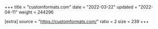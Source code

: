 +++
title = "customformats.com"
date = "2022-03-22"
updated = "2022-04-11"
weight = 244296

[extra]
source = "https://customformats.com/"
ratio = 2
size = 239
+++
